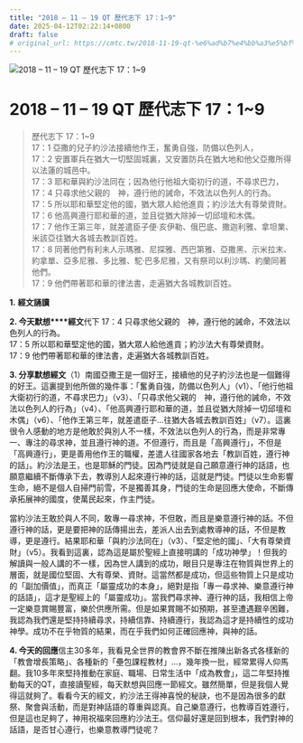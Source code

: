 ```yaml
---
title: "2018 – 11 – 19 QT 歷代志下 17：1~9"
date: 2025-04-12T02:22:14+0800
draft: false
# original_url: https://cmtc.tw/2018-11-19-qt-%e6%ad%b7%e4%bb%a3%e5%bf%97%e4%b8%8b-17%ef%bc%9a19
---
```


![2018 – 11 – 19 QT 歷代志下 17：1\~9](/images/qt.jpg   "2018 – 11 – 19 QT 歷代志下 17：1\~9")

# 2018 – 11 – 19 QT 歷代志下 17：1\~9

> 歷代志下 17：1\~9  
> 17：1 亞撒的兒子約沙法接續他作王，奮勇自強，防備以色列人，  
> 17：2 安置軍兵在猶大一切堅固城裏，又安置防兵在猶大地和他父亞撒所得以法蓮的城邑中。  
> 17：3 耶和華與約沙法同在；因為他行他祖大衛初行的道，不尋求巴力，  
> 17：4 只尋求他父親的　神，遵行他的誡命，不效法以色列人的行為。  
> 17：5 所以耶和華堅定他的國，猶大眾人給他進貢；約沙法大有尊榮資財。  
> 17：6 他高興遵行耶和華的道，並且從猶大除掉一切邱壇和木偶。  
> 17：7 他作王第三年，就差遣臣子便‧亥伊勒、俄巴底、撒迦利雅、拿坦業、米該亞往猶大各城去教訓百姓。  
> 17：8 同著他們有利未人示瑪雅、尼探雅、西巴第雅、亞撒黑、示米拉末、約拿單、亞多尼雅、多比雅、駝‧巴多尼雅，又有祭司以利沙瑪、約蘭同著他們。  
> 17：9 他們帶著耶和華的律法書，走遍猶大各城教訓百姓。

**1.** **經文誦讀**

**2. 今天默想****經文**代下 17：4 只尋求他父親的　神，遵行他的誡命，不效法以色列人的行為。  
17：5 所以耶和華堅定他的國，猶大眾人給他進貢；約沙法大有尊榮資財。  
17：9 他們帶著耶和華的律法書，走遍猶大各城教訓百姓。

**3. 分享默想經文**（1）南國亞撒王是一個好王，接續他的兒子約沙法也是一個難得的好王。這裏提到他所做的幾件事：「奮勇自強，防備以色列人」（v1）、「他行他祖大衛初行的道，不尋求巴力」（v3）、「只尋求他父親的　神，遵行他的誡命，不效法以色列人的行為」（v4）、「他高興遵行耶和華的道，並且從猶大除掉一切邱壇和木偶」（v6）、「他作王第三年，就差遣臣子…往猶大各城去教訓百姓」（v7）。這裏很令人感動的地方是他敢於與別人不一樣，不效法以色列人的行為，而是非常專一、專注的尋求神，並且遵行神的道。不但遵行，而且是「高興遵行」，不但是「高興遵行」，更是善用他作王的職權，差遣人往國家各地去「教訓百姓，遵行神的話」。約沙法是王，也是耶穌的門徒。因為門徒就是自己願意遵行神的話語，也願意繼續不斷傳承下去，教導別人起來遵行神的話，這就是門徒。門徒以生命影響生命，絕不是個人自掃門前雪，不是獨善其身，門徒的生命是回應大使命，不斷傳承拓展神的國度，使萬民起來，作主門徒。

當約沙法王敢於與人不同，敢專一尋求神，不但敢，而且是樂意遵行神的話。不但遵行神的話，更是要把神的話傳揚出去，差派人出去到處教導神的話，不但是教導，更是遵行。結果耶和華「與約沙法同在」（v3）、「堅定他的國」、「大有尊榮資財」（v5）。我看到這裏，認為這是屬於聖經上直接明講的「成功神學」！但我的解讀與一般人講的不一樣，因為世人講到的成功，眼目只是專注在物質與世界上的層面，就是國位堅固、大有尊榮、資財。這當然都是成功，但這些物質上只是成功的「副加價值」，而真正「屬靈成功的本身」，絕對是指「專一尋求神、樂意遵行神的話語」，這才是聖經上的「屬靈成功」。當我們尋求神、遵行神的話，我相信上帝一定樂意賞賜豐富，樂於供應所需。但是如果賞賜不如預期，甚至遭遇艱辛困難，我認為我們還是堅持持續尋求，持續信靠、持續遵行，我認為這才是持續性的成功神學。成功不在乎物質的結果，而在乎我們如何正確回應神，與神的話。

**4. 今天的回應**信主30多年，我看見全世界的教會界不斷在推陳出新各式各樣新的「教會增長策略」、各種新的「壘包課程教材」…，幾年換一批，經常累得人仰馬翻。我10多年來堅持推動在家庭、職場、日常生活中「成為教會」，這二年堅持推動每天的QT，直接讀聖經，每天默想與回應一節經文。雖然簡單，但是我個人覺得這就夠了。看看今天的經文，約沙法王得神喜悅的秘訣，也不是因為很多的獻祭、聚會與活動，而是對神話語的尊重與認真。自己樂意遵行，也教導百姓遵行，但是這也足夠了，神用祝福來回應約沙法王。信仰最好還是回到根本，我們對神的話語，是否甘心遵行，也樂意教導門徒呢？